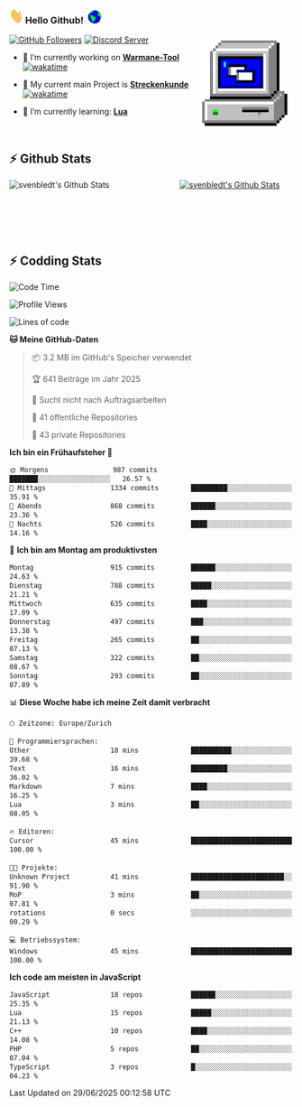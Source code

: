 ### <img src="https://github.com/svenbledt/svenbledt/blob/main/Assets/Hi.gif" height="28" width="24"> **Hello Github!** &nbsp;<img src="https://github.com/svenbledt/svenbledt/blob/main/Assets/Earth.gif" height="24" width="24">
[![GitHub Followers](https://img.shields.io/github/followers/svenbledt?label=Follow&style=flat-squaree&logo=github&labelColor=black&color=black&cacheSeconds=5)](https://github.com/svenbledt)
[![Discord Server](https://img.shields.io/discord/443405445831327754?style=flat-squeree&logo=discord&logoColor=white&label=Trojan%20Rotations%20Server&labelColor=black&color=gray&cacheSeconds=3650)](https://discord.gg/c6GZKjVhxw)
<img align="right" alt="PC GIF" src="https://github.com/svenbledt/svenbledt/blob/main/Assets/PC.gif" width="175" />

<p>

 - 🔭 I’m currently working on **[Warmane-Tool](https://github.com/svenbledt/Warmane-Bot)** [![wakatime](https://wakatime.com/badge/user/eb1cebc0-6a00-4f39-ab37-6770a4331515/project/b1c02622-6489-4920-898c-6e91c5bba727.svg)](https://wakatime.com/badge/user/eb1cebc0-6a00-4f39-ab37-6770a4331515/project/b1c02622-6489-4920-898c-6e91c5bba727)
 - 🔭 My current main Project is **[Streckenkunde](https://github.com/Streckenkunde)** [![wakatime](https://wakatime.com/badge/user/eb1cebc0-6a00-4f39-ab37-6770a4331515/project/8c10f4f0-0d09-4e0e-b526-eec4de9936b6.svg)](https://wakatime.com/badge/user/eb1cebc0-6a00-4f39-ab37-6770a4331515/project/8c10f4f0-0d09-4e0e-b526-eec4de9936b6)

 - 🌱 I’m currently learning: **[Lua](https://www.lua.org/)**
 
</p>

<br>

## :zap: Github Stats

<a href="https://github.com/svenbledt">
  <img align="left" src="https://github-readme-stats.vercel.app/api?username=svenbledt&show_icons=true&title_color=c9d1d9&icon_color=58a6da&text_color=c9d1d9&bg_color=0d1117&hide=issues" alt="svenbledt's Github Stats" width="60%">
 </a>
 <a href="https://github.com/svenbledt">
 <img src="https://github-readme-stats.vercel.app/api/top-langs/?username=svenbledt&show_icons=true&title_color=c9d1d9&icon_color=58a6da&text_color=c9d1d9&bg_color=0d1117" alt="svenbledt's Github Stats" width="35%">
 </a>

<br> <br> <br> <br> 
## :zap: Codding Stats

<!--START_SECTION:waka-->
![Code Time](http://img.shields.io/badge/Code%20Time-686%20hrs%205%20mins-blue)

![Profile Views](http://img.shields.io/badge/Profilansichten-1-blue)

![Lines of code](https://img.shields.io/badge/Seit%20Hallo%20Welt%20habe%20ich%20geschrieben-30.1%20million%20Codezeilen-blue)

**🐱 Meine GitHub-Daten** 

> 📦 3.2 MB im GitHub's Speicher verwendet 
 > 
> 🏆 641 Beiträge im Jahr 2025
 > 
> 🚫 Sucht nicht nach Auftragsarbeiten
 > 
> 📜 41 öffentliche Repositories 
 > 
> 🔑 43 private Repositories 
 > 
**Ich bin ein Frühaufsteher 🐤** 

```text
🌞 Morgens                987 commits         ███████░░░░░░░░░░░░░░░░░░   26.57 % 
🌆 Mittags                1334 commits        █████████░░░░░░░░░░░░░░░░   35.91 % 
🌃 Abends                 868 commits         ██████░░░░░░░░░░░░░░░░░░░   23.36 % 
🌙 Nachts                 526 commits         ████░░░░░░░░░░░░░░░░░░░░░   14.16 % 
```
📅 **Ich bin am Montag am produktivsten** 

```text
Montag                   915 commits         ██████░░░░░░░░░░░░░░░░░░░   24.63 % 
Dienstag                 788 commits         █████░░░░░░░░░░░░░░░░░░░░   21.21 % 
Mittwoch                 635 commits         ████░░░░░░░░░░░░░░░░░░░░░   17.09 % 
Donnerstag               497 commits         ███░░░░░░░░░░░░░░░░░░░░░░   13.38 % 
Freitag                  265 commits         ██░░░░░░░░░░░░░░░░░░░░░░░   07.13 % 
Samstag                  322 commits         ██░░░░░░░░░░░░░░░░░░░░░░░   08.67 % 
Sonntag                  293 commits         ██░░░░░░░░░░░░░░░░░░░░░░░   07.89 % 
```


📊 **Diese Woche habe ich meine Zeit damit verbracht** 

```text
🕑︎ Zeitzone: Europe/Zurich

💬 Programmiersprachen: 
Other                    18 mins             ██████████░░░░░░░░░░░░░░░   39.68 % 
Text                     16 mins             █████████░░░░░░░░░░░░░░░░   36.02 % 
Markdown                 7 mins              ████░░░░░░░░░░░░░░░░░░░░░   16.25 % 
Lua                      3 mins              ██░░░░░░░░░░░░░░░░░░░░░░░   08.05 % 

🔥 Editoren: 
Cursor                   45 mins             █████████████████████████   100.00 % 

🐱‍💻 Projekte: 
Unknown Project          41 mins             ███████████████████████░░   91.90 % 
MoP                      3 mins              ██░░░░░░░░░░░░░░░░░░░░░░░   07.81 % 
rotations                0 secs              ░░░░░░░░░░░░░░░░░░░░░░░░░   00.29 % 

💻 Betriebssystem: 
Windows                  45 mins             █████████████████████████   100.00 % 
```

**Ich code am meisten in JavaScript** 

```text
JavaScript               18 repos            ██████░░░░░░░░░░░░░░░░░░░   25.35 % 
Lua                      15 repos            █████░░░░░░░░░░░░░░░░░░░░   21.13 % 
C++                      10 repos            ████░░░░░░░░░░░░░░░░░░░░░   14.08 % 
PHP                      5 repos             ██░░░░░░░░░░░░░░░░░░░░░░░   07.04 % 
TypeScript               3 repos             █░░░░░░░░░░░░░░░░░░░░░░░░   04.23 % 
```




 Last Updated on 29/06/2025 00:12:58 UTC
<!--END_SECTION:waka-->
